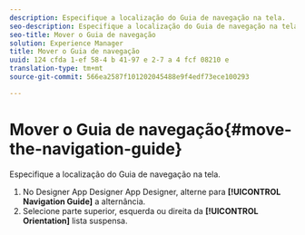 ```yaml
---
description: Especifique a localização do Guia de navegação na tela.
seo-description: Especifique a localização do Guia de navegação na tela.
seo-title: Mover o Guia de navegação
solution: Experience Manager
title: Mover o Guia de navegação
uuid: 124 cfda 1-ef 58-4 b 41-97 e 2-7 a 4 fcf 08210 e
translation-type: tm+mt
source-git-commit: 566ea2587f101202045488e9f4edf73ece100293

---
```



# Mover o Guia de navegação{#move-the-navigation-guide}

Especifique a localização do Guia de navegação na tela.

1. No Designer App Designer App Designer, alterne para **[!UICONTROL Navigation Guide]** a alternância.
1. Selecione parte superior, esquerda ou direita da **[!UICONTROL Orientation]** lista suspensa.
